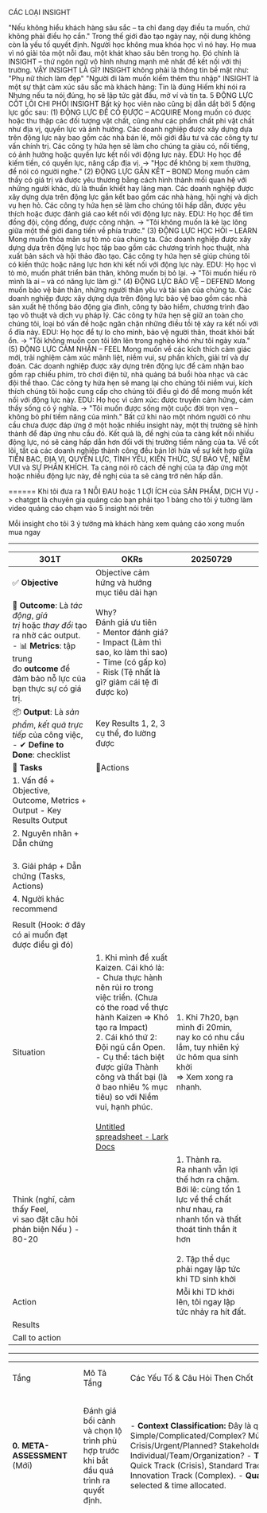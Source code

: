 
CÁC LOẠI INSIGHT

"Nếu không hiểu khách hàng sâu sắc – ta chỉ đang dạy điều ta muốn, chứ không phải điều họ cần."
Trong thế giới đào tạo ngày nay, nội dung không còn là yếu tố quyết định.
Người học không mua khóa học vì nó hay.
Họ mua vì nó giải tỏa một nỗi đau, một khát khao sâu bên trong họ.
Đó chính là INSIGHT – thứ ngôn ngữ vô hình nhưng mạnh mẽ nhất để kết nối với thị trường.
VẬY INSIGHT LÀ GÌ?
INSIGHT không phải là thông tin bề mặt như:
"Phụ nữ thích làm đẹp"
"Người đi làm muốn kiếm thêm thu nhập"
INSIGHT là một sự thật cảm xúc sâu sắc mà khách hàng:
Tin là đúng
Hiếm khi nói ra
Nhưng nếu ta nói đúng, họ sẽ lập tức gật đầu, mở ví và tin ta.
5 ĐỘNG LỰC CỐT LÕI CHI PHỐI INSIGHT
Bất kỳ học viên nào cũng bị dẫn dắt bởi 5 động lực gốc sau:
(1) ĐỘNG LỰC ĐỂ CÓ ĐƯỢC – ACQUIRE
Mong muốn có được hoặc thu thập các đối tượng vật chất, cũng như các phẩm chất phi vật chất như địa vị, quyền lực và ảnh hưởng. Các doanh nghiệp được xây dựng dựa trên động lực này bao gồm các nhà bán lẻ, môi giới đầu tư và các công ty tư vấn chính trị.
Các công ty hứa hẹn sẽ làm cho chúng ta giàu có, nổi tiếng, có ảnh hưởng hoặc quyền lực kết nối với động lực này.
EDU: Họ học để kiếm tiền, có quyền lực, nâng cấp địa vị.
→ "Học để không bị xem thường, để nói có người nghe."
(2) ĐỘNG LỰC GẮN KẾT – BOND
Mong muốn cảm thấy có giá trị và được yêu thương bằng cách hình thành mối quan hệ với những người khác, dù là thuần khiết hay lãng mạn. Các doanh nghiệp được xây dựng dựa trên động lực gắn kết bao gồm các nhà hàng, hội nghị và dịch vụ hẹn hò.
Các công ty hứa hẹn sẽ làm cho chúng tôi hấp dẫn, được yêu thích hoặc được đánh giá cao kết nối với động lực này.
EDU: Họ học để tìm đồng đội, cộng đồng, được công nhận.
→ "Tôi không muốn là kẻ lạc lõng giữa một thế giới đang tiến về phía trước."
(3) ĐỘNG LỰC HỌC HỎI – LEARN
Mong muốn thỏa mãn sự tò mò của chúng ta. Các doanh nghiệp được xây dựng dựa trên động lực học tập bao gồm các chương trình học thuật, nhà xuất bản sách và hội thảo đào tạo.
Các công ty hứa hẹn sẽ giúp chúng tôi có kiến thức hoặc năng lực hơn khi kết nối với động lực này.
EDU: Họ học vì tò mò, muốn phát triển bản thân, không muốn bị bỏ lại.
→ "Tôi muốn hiểu rõ mình là ai – và có năng lực làm gì."
(4) ĐỘNG LỰC BẢO VỆ – DEFEND
Mong muốn bảo vệ bản thân, những người thân yêu và tài sản của chúng ta. Các doanh nghiệp được xây dựng dựa trên động lực bảo vệ bao gồm các nhà sản xuất hệ thống báo động gia đình, công ty bảo hiểm, chương trình đào tạo võ thuật và dịch vụ pháp lý.
Các công ty hứa hẹn sẽ giữ an toàn cho chúng tôi, loại bỏ vấn đề hoặc ngăn chặn những điều tồi tệ xảy ra kết nối với ổ đĩa này.
EDU: Họ học để tự lo cho mình, bảo vệ người thân, thoát khỏi bất ổn.
→ "Tôi không muốn con tôi lớn lên trong nghèo khó như tôi ngày xưa."
(5) ĐỘNG LỰC CẢM NHẬN – FEEL
Mong muốn về các kích thích cảm giác mới, trải nghiệm cảm xúc mãnh liệt, niềm vui, sự phấn khích, giải trí và dự đoán. Các doanh nghiệp được xây dựng trên động lực để cảm nhận bao gồm rạp chiếu phim, trò chơi điện tử, nhà quảng bá buổi hòa nhạc và các đội thể thao.
Các công ty hứa hẹn sẽ mang lại cho chúng tôi niềm vui, kích thích chúng tôi hoặc cung cấp cho chúng tôi điều gì đó để mong muốn kết nối với động lực này.
EDU: Họ học vì cảm xúc: được truyền cảm hứng, cảm thấy sống có ý nghĩa.
→ "Tôi muốn được sống một cuộc đời trọn vẹn – không bỏ phí tiềm năng của mình."
Bất cứ khi nào một nhóm người có nhu cầu chưa được đáp ứng ở một hoặc nhiều insight này, một thị trường sẽ hình thành để đáp ứng nhu cầu đó. Kết quả là, đề nghị của ta càng kết nối nhiều động lực, nó sẽ càng hấp dẫn hơn đối với thị trường tiềm năng của ta.
Về cốt lõi, tất cả các doanh nghiệp thành công đều bán lời hứa về sự kết hợp giữa TIỀN BẠC, ĐỊA VỊ, QUYỀN LỰC, TÌNH YÊU, KIẾN THỨC, SỰ BẢO VỆ, NIỀM VUI và SỰ PHẤN KHÍCH.
Ta càng nói rõ cách đề nghị của ta đáp ứng một hoặc nhiều động lực này, đề nghị của ta sẽ càng trở nên hấp dẫn.


======
Khi tôi đưa ra 1 NỖI ĐAU hoặc 1 LỢI ÍCH của SẢN PHẨM, DỊCH VỤ -> chatgpt là chuyên gia quảng cáo bạn phải tạo 1 bảng cho tôi ý tưởng làm video quảng cáo chạm vào 5 insight nói trên

Mỗi insight cho tôi 3 ý tưởng mà khách hàng xem quảng cáo xong muốn mua ngay




---


| **3O1T**                                                                                                                                                                    | **OKRs**                                                                                                                                                                                                                                                                                                                                                                                                                                                                                                                  | 20250729                                                                                                                                                                                              |     |
| --------------------------------------------------------------------------------------------------------------------------------------------------------------------------- | ------------------------------------------------------------------------------------------------------------------------------------------------------------------------------------------------------------------------------------------------------------------------------------------------------------------------------------------------------------------------------------------------------------------------------------------------------------------------------------------------------------------------- | ----------------------------------------------------------------------------------------------------------------------------------------------------------------------------------------------------- | --- |
| ✅ **Objective**                                                                                                                                                             | Objective cảm hứng và hướng mục tiêu dài hạn                                                                                                                                                                                                                                                                                                                                                                                                                                                                              |                                                                                                                                                                                                       |     |
| 🎯 **Outcome**: Là _tác động_, _giá trị_ hoặc _thay đổi_ tạo ra nhờ các output.<br>- 📊 **Metrics**: tập trung đo **outcome** để đảm bảo nỗ lực của bạn thực sự có giá trị. | Why?<br>Đánh giá ưu tiên <br>- Mentor đánh giá? <br>- Impact (Làm thì sao, ko làm thì sao)<br>- Time (có gấp ko)<br>- Risk (Tệ nhất là gì? giảm cái tệ đi được ko)                                                                                                                                                                                                                                                                                                                                                        |                                                                                                                                                                                                       |     |
| 📦 **Output**: Là _sản phẩm_, _kết quả trực tiếp_ của công việc,<br>- ✔ **Define to Done**: checklist                                                                       | Key Results 1, 2, 3 cụ thể, đo lường được                                                                                                                                                                                                                                                                                                                                                                                                                                                                                 |                                                                                                                                                                                                       |     |
| 🧩 **Tasks**                                                                                                                                                                | 🧩Actions                                                                                                                                                                                                                                                                                                                                                                                                                                                                                                                 |                                                                                                                                                                                                       |     |
| 1. Vấn đề + Objective, Outcome, Metrics + Output - Key Results Output<br>                                                                                                   | <br>                                                                                                                                                                                                                                                                                                                                                                                                                                                                                                                      |                                                                                                                                                                                                       |     |
| 2. Nguyên nhân + Dẫn chứng<br>    <br>                                                                                                                                      |                                                                                                                                                                                                                                                                                                                                                                                                                                                                                                                           |                                                                                                                                                                                                       |     |
| 3. Giải pháp + Dẫn chứng (Tasks, Actions)                                                                                                                                   |                                                                                                                                                                                                                                                                                                                                                                                                                                                                                                                           |                                                                                                                                                                                                       |     |
| 4. Người khác recommend                                                                                                                                                     |                                                                                                                                                                                                                                                                                                                                                                                                                                                                                                                           |                                                                                                                                                                                                       |     |
|                                                                                                                                                                             |                                                                                                                                                                                                                                                                                                                                                                                                                                                                                                                           |                                                                                                                                                                                                       |     |
| Result (Hook: ở đây có ai muốn đạt được điều gì đó)                                                                                                                         |                                                                                                                                                                                                                                                                                                                                                                                                                                                                                                                           |                                                                                                                                                                                                       |     |
| Situation                                                                                                                                                                   | 1. Khi mình đề xuất Kaizen. Cái khó là: <br>- Chưa thực hành nên rủi ro trong việc triển. (Chưa có the road về thực hành Kaizen => Khó tạo ra Impact)<br>2. Cái khó thứ 2: Đội ngũ cần Open. <br>- Cụ thể: tách biệt được giữa Thành công và thất bại (là ở bao nhiêu % mục tiêu) so với Niềm vui, hạnh phúc. <br><br>[‌﻿​﻿​​​​‬‌​⁠​‬​​​​​﻿‬‍‌‬‬​​‬​‌​​​​​‬﻿​​‌​​‍﻿‍‬‌‬​﻿Untitled spreadsheet - Lark Docs](https://csg2ej4iz2hz.sg.larksuite.com/wiki/NWotwYxCyiGYs8kfivelKqUUgIf?table=tblAOat6jFwzamAK&view=vewjLSGFbM) | 1. Khi 7h20, bạn mình đi 20min, nay ko có nhu cầu lắm, tuy nhiên ký ức hôm qua sinh khởi <br>=> Xem xong ra nhanh. <br>                                                                               |     |
| Think (nghĩ, cảm thấy Feel, <br>vì sao đặt câu hỏi phản biện Nếu ) - 80-20                                                                                                  |                                                                                                                                                                                                                                                                                                                                                                                                                                                                                                                           | 1. Thành ra. <br>Ra nhanh vẫn lợi thế hơn ra chậm. Bởi lẽ: cùng tốn 1 lực về thể chất như nhau, ra nhanh tốn và thất thoát tinh thần ít hơn <br><br>2. Tập thể dục phải ngay lập tức khi TD sinh khởi |     |
| Action                                                                                                                                                                      |                                                                                                                                                                                                                                                                                                                                                                                                                                                                                                                           | Mỗi khi TD khởi lên, tôi ngay lập tức nhảy ra hít đất.                                                                                                                                                |     |
| Results                                                                                                                                                                     |                                                                                                                                                                                                                                                                                                                                                                                                                                                                                                                           |                                                                                                                                                                                                       |     |
| Call to action                                                                                                                                                              |                                                                                                                                                                                                                                                                                                                                                                                                                                                                                                                           |                                                                                                                                                                                                       |     |

---

|   |   |   |   |   |   |   |
|---|---|---|---|---|---|---|
|Tầng|Mô Tả Tầng|Các Yếu Tố & Câu Hỏi Then Chốt|Công Cụ/Framework Hỗ Trợ|Các Sai Lầm Tâm Lý, Mindset Thường Mắc|Cổng Chất Lượng|Cơ Chế Lặp Lại|
|**0. META-ASSESSMENT** (Mới)|Đánh giá bối cảnh và chọn lộ trình phù hợp trước khi bắt đầu quá trình ra quyết định.|- **Context Classification:** Đây là quyết định Simple/Complicated/Complex? Mức độ urgency: Crisis/Urgent/Planned? Stakeholder involvement: Individual/Team/Organization? - **Track Selection:** Quick Track (Crisis), Standard Track (Normal), Innovation Track (Complex). - **Quality Gate:** ✅ Track selected & time allocated.|- Cynefin Framework- Eisenhower Matrix- RACI Matrix- Time Boxing- Decision Tree- Decision Complexity Assessment Tool|- **Context Misreading:** Đánh giá sai độ phức tạp. - **Time Pressure:** Chọn track quá phức tạp. - **Over-simplification:** Đánh giá thấp độ phức tạp của vấn đề.|✅ Context classified ✅ Track selected ✅ Time allocated ✅ Stakeholder roles clarified|**Trigger:** Context mismatch → Loop back để chọn lại track **Micro-loop:** Refine context understanding **Macro-loop:** Từ Tầng 6 feedback về hiệu quả của track đã chọn|
|**1. Định Hướng & Mục Tiêu** (25%)<br><br>- THE ROAIMPORTANT IN LONG-TERM<br>    <br>- SYSTEM<br>    <br>- CONSISTENCE<br>    <br>- TIME<br>    <br>- HƯỚNG ĐI ĐÚNG, LỰA CHỌN ĐÚNG QUAN TRỌNG HƠN TỐC ĐỘ, NỖ LỰC|Tầng nền tảng xác định "TẠI SAO" và "ĐI ĐÂU" - đảm bảo mọi quyết định đều phục vụ mục tiêu lớn.|1. **IMPACT TẤM BẢN ĐỒ = Importance (I)** **Importance I = (2LifeAndLongPurpose + NotDoing + Doing) / 4** **1.1 Nhất Hướng (Life Purpose) - HƯỚNG THE ROAD:** +, Việc này có hướng tới NHẤT HƯỚNG LY THAM ĐOẠN DIỆT AN TỊNH THẮNG TRÍ GIÁC NGỘ NIẾT BÀN không. [Tâm Trí] => Do Exercise: Create Cảm Giác Nổi Trội (Tự động: Chú tâm liên tục - Buông thứ khác, Tích cực vui thoải mái) +, Có phải điểm cần đi trên THE ROAD (Tự do tài chính, sức khỏe, MQH) không? +, 10-30-50 năm sau nhìn lại có thấy hối tiếc không? +, Có vi phạm PHÁP LUẬT? - Bỏ qua thứ Lương Tâm thuần túy. Có lợi mình, lợi người, lợi thiên nhiên?<br><br>> TỰ DO TÂM TRÍ. Bonus: Tiền bạc, Mối quan hệ, Thời gian<br><br>  <br><br>> **SYSTEM + NHẤT QUÁN + TIME** **1 MŨI TÊN TRÚNG N ĐÍCH + LÀM 1 LẦN XÀI N LẦN + CHIẾN LƯỢC ĐẠI DƯƠNG XANH.** **BỀN VỮNG CÓ GIÁ TRỊ TRONG DÀI HẠN.**<br><br>**1.2 NotDoing = Impact of Not Doing (Tác động nếu không làm) (10/10 là việc quan trọng, ko làm thì hậu quả nghiêm trọng). KHÔNG LÀM THÌ SAO:**<br><br>> - Risk Not Doing? Không làm thì hệ quả gì, có đang né tránh nỗi đau không, Lặp lại lâu thì sao? - Benifit Not Doing: Không làm chẳng sao, thế thì thôi để ưu tiên cho DÀI HẠN, BỀN VỮNG, TÁI SỬ DỤNG.<br><br>  <br><br>1.3 Doing = Impact of Doing (Tác động nếu làm). LÀM THÌ SAO(Impace of Doing):<br><br>> - Benifit Doing: CHẮC QUAN TRỌNG KO, BỎ ĐI THÌ SAO, BỎ ĐI 4/5 ĐI? (Có đáng với thời gian bỏ ra ko, có đang tự tạo việc vặt ko, có đang tách ra nhiều quá không? Cộng tác tìm tướng Co-founder/Nhân bản NSKT chuyển giao/Thuê ngoài được không? Nếu buộc phải cắt giảm 4/5 khối lượng công việc thì sao?) - Risk Doing: rủi ro nếu làm?<br><br>  <br><br>1. **MENTOR:** - Mentor họ học từ N người thầy khác. MENTOR THEO CẤP SỐ MŨ N^ vô cùng. - Mentor: Kèm cặp định hướng - liên tục Kaizen: "Không biết mình ko biết" => Tự kiểm chứng 1-1, 1-2, 1-N <KHOAN VỘI TIN KHOAN VỘI BÁC BỎ - TỰ HỌC - ĐÚC KẾT - PHẢN BIỆN - ĐỘT PHÁ?><br>    <br><br>**2. Leverage: MENTOR + INVESTOR + CHIẾN LƯỢC THÔNG MINH**<br><br>- Cấp hướng đi đúng<br>    <br>- Cấp nguồn lực (Tiền, MQH, Lợi thế bất công ...)<br>    <br><br>### **CHIẾN LƯỢC X3 HIỆU SUẤT**<br><br>1. **Mũi khoan 80/20**<br>    <br>2. **Làm 1 lần xài N lần**<br>    <br>3. **1 mũi tên trúng N đích**<br>    <br>4. **Đòn bẩy con người**<br>    <br>5. **Đòn bẩy công nghệ**<br>    <br>6. **Đòn bẩy trí tuệ**<br>    <br>7. **Đòn bẩy tài chính**<br>    <br>8. **Đòn bẩy xu hướng / Đòn bẩy đám đông**<br>    <br>9. **Cho đi vô điều kiện + đòn bẩy MXH**<br>    <br>10. **Áp suất tạo kim cương** _(gồm đốt thuyền, ăn con ếch, deadline ngắn, Pomodoro, giảm 1 miếng...)_<br>    <br>11. **Cải tiến 1% mỗi ngày (Máy Kaizen)**<br>    <br>12. **Đại dương xanh (làm khác đi)**<br>    <br>13. **Môi trường mạnh hơn ý chí**<br>    <br>14. **Sản phẩm 1X → Tác phẩm 10X**<br>    <br>15. **3 nguyên tắc thực thi**<br>    <br>16. **Cá về với nước**<br>    <br>17. **Bắn đạn nhỏ >< Đốt thuyền**<br>    <br>18. **Tạo phước + Như lý tác ý**<br>    <br>19. **Mục tiêu SMART**<br>    <br><br>---<br><br>c) Urgency (U): KHẨN CẤP URGENCY, and time (10/10): Hậu quả của trì hoãn? d) Easy Score-BEFORE OKRs= (10 - RequiredResourcesEst + 10 - RISK&EXCEPTIONS_with_Contingency_Plan)/2 = [10 - TimeEst * (HR*0.7 + MR*0.3)/2 + RISK&EXCEPTIONS_with_Contingency_Plan]*Leverage Factor (Đòn bẩy thông minh: Chiến lược đại dương xanh, ngách, mentor, ...)/2 - RequiredResourcesEst: Required Resources Estimation (including Time estimation, Human Resources, Material Resources) => OPTIMIZE NGUỒN LỰC. +, Time: Framework: """ Đường găng (Critical Path Method) """ +, HR = Human Resources: MENTOR - TƯỚNG?, Đồng đội, Nhân sự kế thừa, OUTSOURCE + với: Thời gian, năng lực(kỹ năng kiến thức), năng lượng(sự thích nghi). +, MR = Material Resurces: ĐÒN BẨY TREND ĐÁM ĐÔNG, CÔNG NGHỆ, TÀI CHÍNH. Phát huy được điểm mạnh, tự do không gian, thời gian. - RISK&EXCEPTIONS_with_Contingency_Plan [10/10 khi rủi ro thấp] +, Framework: thời gian bắt đầu sớm nhất (ES), thời gian kết thúc sớm nhất (EF), thời gian bắt đầu muộn nhất (LS), thời gian kết thúc muộn nhất (LF), và thời gian dự trữ (Slack). """ Phân tích tính khả thi \| Ðiểm cộng và điểm trừ \| Phản hồi từ các bên liên quan \| Phân tích tác động của các phương án \| Ưu tiên \| Benchmarking (so sánh với chỉ số của những bên làm tốt nhất) \| Test tính khả thi \| Xác định các nút thắt \| Dự báo kết quả. """ --------------------------------------------------------------------------------------------------------------- Final Score = Mentor * 0.2 + Importance * 0.3 + Urgency * 0.3 + (Easy BEFORE OKRs) * 0.2 +, Importance = (2LifePurpose + NotDoing + Doing * Leverage) / 4) +, Easy Score BEFORE OKRs = [10 - TimeEst * (HR*0.7 + MR*0.3)/2 + RISK&EXCEPTIONS_with_Contingency_Plan]/2|- Golden Circle (Why-How-What) - Values Assessment Matrix - Long-term Vision Mapping - Purpose-Profit Matrix - Ethical Decision Framework - Strategic Alignment Check<br><br>---<br><br>---<br><br>PHỤ LỤC: CHIẾN LƯỢC X3 NĂNG SUẤT<br><br>  <br><br>  <br><br>- CHIẾN LƯỢC ĐẠI DƯƠNG XANH: LỰA CHỌN THÔNG THÁI? (Người thông minh có nhiều lựa chọn, người thông thái biết chọn cái gì ngon nhất). 7 loại thị trường mãi xanh: 1. Relationship 2. Make Money (giúp người khác kiếm gì) 3. Being Parents 4. Beauty 5. Health&Wellness 6. Personal Development 7. Tâm linh<br><br>- LỢI THẾ BẤT CÔNG: CHUYÊN MÔN + CON NGƯỜI +, Chuyên môn: GIAO CỦA NHIỀU THỨ! **AI Engineering (NLP, LLM, MLOps, System** **Desgin****, ...) + Creator - KOL Leader Community + Product & Business Model & Consulting+ Finance (Personal Finance and Investment)** +, CON NGƯỜI (SYSTEM, NHẤT QUÁN, KỶ LUẬT, NĂNG LƯỢNG, NHIỆT TÌNH, ...). - VÒNG XOÁY CON ỐC: """NGÁCH NHỎ thật nhỏ, CHỌN MŨI NHỌN, KHOAN + TẬP TRUNG CAO THÀNH SỐ 1 MASTER VÔ CÙNG XUẤT SẮC, tập trung vào những thứ LÀM 1 LẦN XÀI N LẦN + MỞ RỘNG LIÊN QUAN đến thế mạnh đang có, HỆ SINH THÁI (TẬN DỤNG SỰ TÍCH LUỸ TRƯỚC ĐÓ).""" - 1-In-60 Rule: Nếu một máy bay bay lệch khỏi đường bay dự định một độ (1°) trong khoảng cách 60 hải lý (nautical miles), thì máy bay sẽ bị lệch khoảng 1 hải lý so với vị trí dự định trên đường bay. - 1 MŨI TÊN TRÚNG N ĐÍCH, LÀM 1 LẦN XÀI N LẦN.<br><br>> - 1 MŨI TÊN N ĐÍCH ------ N ĐÍCH THEO CHIỀU SÂU - TƯ DUY MŨI KHOAN Phân biệt 1-N với 2-2(Đa Nhiệm): (đi bộ vừa được cái này vừa được cái kia) KHÁC (vừa đi bộ vừa họp) ------ N ĐÍCH THEO CHIỀU NGANG (LỰA CHỌN ĐÚNG + NỖ LỰC): (đích quan trọng nhất: Nhất Hướng. Ngoài ra các đích khác coi chừng gián tiếp đưa đến Khổ: 6 loại động lực: giỏi lên, tiền, mqh, điểm mạnh, sức khoẻ, tâm bình an, say mê, phát huy được điểm mạnh, Sự nghiệp + Tâm, Trí + Dạy con + Báo hiếu chữa lành gđ + Vợ chồng rủ vợ học cùng làm giáo dục hỗ trợ vợ + MQH tốt tam bảo có những người xem lén họ trên youtube giờ nói chuyện cùng + Giải trí + Thời gian nơi chốn được tự do thời gian nào làm cái gì với ai ở đâu tự quyết. ...), Gợi ý: 1. Đẩy giáo dục Nhất Hướng vào công việc hàng ngày. 2. Bổ sung/Dịch chuyển Business Model thông minh( cấu trúc sản phẩm mua 1 lần sang chi trả định kỳ, đổi tệp khách hàng nghèo sang giàu sang bậc cao họ ko kỳ kèo có mối quan hệ mới xịn còn nghèo mình cho đi, đổi mô hình kd hệ thống franchise licencing online tự quản xanh ngọc) + 3. Thả nhân sự vào đúng điểm mạnh, giúp họ đạt mục tiêu tổ chức vừa đạt mục tiêu cá nhân. - LÀM 1 LẦN XÀI N LẦN(quan trọng nhất trả lời Mục đích cuộc đời, đóng gói, automation 100%, thu nhập thụ động, khách hàng mua đi mua lại định kỳ, dùng lâu dài 30-40 năm, thị trường mãi xanh, ), ĐÒN BẨY THÔNG MINH(Có tự do không gian thời gian, ...) ko? LÀM 1 LẦN XÀI N LẦN, ĐÓNG GÓI CHUYỂN GIAO nhàn hơn, dễ cải tiến (công thức hoá, sơ đồ slide hoá, số hoá). ------ Rào cản: KHE HỞ THỜI GIAN, RỦI RO CÙNG LẮM THÌ, TẦM NHÌN DÀI HẠN, MENTOR CHỈ ĐIỂM CÁI MÌNH KHÔNG BIẾT. (Đóng gói HIỂU BIẾT VÔ MINH VÀ MINH, MINDSET TÂM THẾ KINH NGHIỆM THẾ GIAN, THÓI QUEN TỐT, THẦY MENTOR ĐỒNG ĐỘI MẠNH tìm 1 lần xài N lần, mô hình kinh doanh marketing truyền miệng, tuyển sinh 1 lần, AI bot đóng gói, ) ------ RÕ RÀNG SINH DỄ DÀNG (Hạn mức định mức 1 việc, Take note nhỏ gắn kết, KHÁC BIỆT VÀ NỔI TRỘI, ĐƠN GIẢN) ------ QUY TRÌNH, ĐÓNG GÓI BIẾN NHÂN SỰ PHÙ HỢP => CHUYÊN GIA NHANH HƠN (rút 2 tháng đào tạo Sales 80% xuống còn 3 ngày áp suất). ------ QUY TRÌNH việc STEP BY STEP, vào việc nhỏ và nhỏ CẢI TIẾN NHỎ LIÊN TỤC. CẢI TIẾN QUÁ TRÌNH + KẾT QUẢ đã đủ chưa? ĐO LƯỜNG như nào? ------ Phối hợp với OKRs: OKRs tổng quan truyền cảm hứng, KRs – KAs – KAss: việc lặp đi lặp lại: ĐÓNG GÓI VÀ QUY TRÌNH LẠI. ------ QUY TRÌNH HOÁ LỊCH BIỂU CÁ NHÂN LẶP ĐI LẶP LẠI??? Quy trình hoá lịch cá nhân để thực hiện mục tiêu dài hạn. ------ 6 STEPs: 1. MỤC TIÊU DÀI HẠN + 2. XẾP VIỆC CẦN LÀM, NGƯỜI PHỤ TRÁCH + 3. NOTE LƯU Ý CHIẾN THUẬT NHỎ 4. HOÀN THIỆN TRƯỚC HOÀN HẢO SAU KAIZEN LIÊN TỤC 5. NGƯỜI TRIỂN KHAI VIẾT CHÍNH, CẤP CAO CÓ THỂ KO XÀI nhằm sự ĐỘT PHÁ.|- **Né tránh PROBLEM** => Tự tẩy não mình để thèm khát CẢM GIÁC KHÓ CHỊU. - Ưa thích giải quyết vấn đề của mình và người khác, đặc biệt là VẤN ĐỀ CÀNG KHÓ CÀNG THÍCH. === - **Nghe về tư duy dài hạn nhiều mà không biết cách ứng dụng:** Là vì bạn chưa có 1 HỆ THỐNG (như hệ thống sự nghiệp Wecommit100x) or TẤM BẢN ĐỒ MAP THE ROAD X3NS - **BẪY LƯƠNG TÂM THUẦN TÚY:** +, COPY ĐÁP ÁN, BÁNH XE CÓ SẴN => THÀNH CÔNG => ĂN MỪNG VÀ GIÚP ĐỠ NGƯỜI KHÁC.|✅ Values alignment ≥ 7/10 ✅ Strategic fit confirmed ✅ Long-term impact assessed ✅ Ethical considerations addressed|Trigger**:** Values conflict detected → Loop back để tái định nghĩa mục tiêu Micro-loop: Clarify purpose within stage Macro-loop: Từ Tầng 6 feedback về strategic alignment|
|**2. Nhận Thức & Hiểu Biết** (15%)|Tầng này đảm bảo chúng ta hiểu đúng vấn đề và có đủ thông tin để quyết định.|- **Problem Definition:** Vấn đề thực sự là gì? (không phải symptom). Root cause đã được xác định chưa? - **Information Quality:** Data có đủ accurate, complete, timely không? Source có reliable không? **- Bias Check:** Có đang bị thiên vị trong việc thu thập thông tin không? - **Stakeholder Analysis:** Ai bị impact? Power-Interest level? Conflict of interest nào cần lưu ý? - **Context Understanding:** Hiểu rõ bối cảnh, ràng buộc, điều kiện.|- **5 Whys + Fishbone Diagram**<br><br>- **First Principles Thinking**<br><br>- **MECE Framework**<br><br>- **Stakeholder Power-Interest Grid**<br><br>- **Information Quality Assessment**<br><br>- **Systems Thinking Canvas**<br><br>- **Problem Statement Template**<br><br>- **Data Validation Checklist**|- **Định nghĩa sai vấn đề:** Giải quyết triệu chứng thay vì nguyên nhân gốc rễ. - **Thiếu thông tin/Thông tin sai lệch:** Quyết định dựa trên dữ liệu không đầy đủ hoặc không chính xác. - **Thiên vị xác nhận (Confirmation Bias):** Chỉ tìm kiếm thông tin xác nhận niềm tin có sẵn. - **Analysis Paralysis:** Phân tích mãi không xong.|✅ Problem statement validated by 2+ stakeholders✅ Root cause identified with confidence ≥70%✅ Key information gaps filled✅ Stakeholder analysis completed|**Trigger:** New critical info → Loop back để update understanding**Micro-loop:** Refine problem definition**Macro-loop:** Từ Tầng 3 feedback về missing information|
|**3. Sáng Tạo & Lựa Chọn** (10%)|Tầng này tạo ra và đánh giá các phương án sáng tạo và đột phá cho vấn đề phức tạp (chỉ áp dụng cho Innovation Track).|- **Divergent Thinking:** Đã tạo ra ≥5 phương án khác biệt chưa? Có phương án nào "outside the box"? - **Innovation Potential:** Có tận dụng được tech/trend mới không? Có potential tạo competitive advantage? - **Scenario Planning:** Best/Worst/Most likely scenarios? Contingency cho mỗi scenario?|- **Design Thinking Process**<br><br>- **SCAMPER Technique**<br><br>- **Brainstorming**<br><br>- **Brainwriting**<br><br>- **Mind Mapping**<br><br>- **Concept Mapping**<br><br>- **Scenario Planning Matrix**<br><br>- **Innovation Canvas**<br><br>- **Blue Ocean Strategy**<br><br>- **Jobs-to-be-Done Framework**|- **Functional Fixedness:** Kẹt trong tư duy cũ.- **Groupthink:** Tư duy đồng nhất.- **Risk Aversion:** Sợ ý tưởng táo bạo.- **Perfectionism:** Tìm kiếm giải pháp hoàn hảo thay vì good enough.|✅ Minimum 3 viable + 2 breakthrough options✅ Scenario analysis completed✅ Innovation potential assessed✅ Creative constraints identified|**Trigger:** Insufficient options → Loop back để brainstorm thêm**Micro-loop:** Expand creative thinking**Macro-loop:** Từ Tầng 4 feedback về option viability|
|**4. Đánh Giá & Phân Tích** (30%)|Tầng này đánh giá chi tiết các phương án dựa trên tiêu chí khách quan.|- **Evaluation Criteria:** Criteria có SMART và weighted không? Có cân nhắc short-term vs long-term impact?- **Quantitative Analysis:** ROI, NPV, Payback period? Risk probability × impact?- **Qualitative Assessment:** Strategic fit? Cultural fit? Implementation complexity?- **Sensitivity Analysis:** Key assumptions là gì? Nếu sai thì sao?|- **Multi-Criteria Decision Analysis (MCDA)**<br><br>- **Weighted Decision Matrix**<br><br>- **SWOT + TOWS Analysis**<br><br>- **Cost-Benefit Analysis + NPV**<br><br>- **Risk Assessment Matrix**<br><br>- **Sensitivity Analysis**<br><br>- **Monte Carlo Simulation**<br><br>- **Real Options Valuation**<br><br>- **Pugh Matrix**|- **Analysis Paralysis:** Phân tích quá chi tiết.- **Overconfidence Bias:** Quá tin vào số liệu.- **Anchoring:** Bị ảnh hưởng bởi số đầu tiên.- **Sunk Cost Fallacy:** Tiếp tục đầu tư vào phương án tệ vì đã bỏ nhiều công sức.|✅ Top 3 options scored with confidence ≥70%✅ Risk assessment completed✅ Sensitivity analysis performed✅ Evaluation criteria validated|**Trigger:** Inconsistent results → Loop back để refine analysis**Micro-loop:** Adjust scoring criteria**Macro-loop:** Từ Tầng 5 feedback về analysis quality|
|**5. Quyết Định & Cam Kết** (10%)|Tầng này đưa ra quyết định cuối cùng và cam kết thực hiện.|- **Decision Selection:** Option nào có highest weighted score? Có pass "gut check" không?- **Commitment Building:** Stakeholders có buy-in không? Resources đã được secured chưa?- **Risk Mitigation:** Contingency plans cho top 3 risks? Exit criteria đã được define chưa?- **Communication Plan:** Ai cần biết gì, khi nào?|- **DECIDE Model**<br><br>- **DACI Framework**<br><br>- **RAPID**<br><br>- **Consensus Building Techniques**<br><br>- **Commitment Escalation Check**<br><br>- **Decision Documentation Template**<br><br>- **Stakeholder Communication Plan**|- **Decision Fatigue:** Mệt mỏi do quá nhiều quyết định.- **Loss Aversion:** Sợ mất hơn muốn được.- **Framing Effect:** Bị ảnh hưởng cách trình bày.- **Groupthink:** Quyết định theo nhóm mà không suy nghĩ độc lập.|✅ Decision documented + stakeholder sign-off✅ Contingency plans prepared✅ Communication plan executed✅ Commitment level ≥ 80%|**Trigger:** Low commitment → Loop back để reassess options**Micro-loop:** Build stronger commitment**Macro-loop:** Từ Tầng 6 feedback về decision quality|
|**6. Thực Thi & Cải Tiến** (10%)|Tầng này đảm bảo quyết định được thực hiện hiệu quả và liên tục cải tiến.|- **Execution Planning:** Action plan có đủ chi tiết không? Dependencies đã được map chưa? **- Progress** **Monitoring:** Leading vs lagging indicators? Frequency review phù hợp không? - **Adaptation Capability:** Trigger points để pivot? Learning loops có hoạt động không? - **Success Measurement:** KPIs có align với original goals không? ROI actual vs projected?|- PDCA Cycle- OKRs + KPI Dashboard - Agile/Scrum Methodology - Gantt Chart + Critical Path - Kanban Board - After Action Review (AAR)- Kaizen Continuous Improvement- Lean Startup (Build-Measure-Learn)- Change Management Framework|- **Implementation Drift:** Lệch khỏi plan ban đầu.- **Resource Depletion:** Cạn kiệt giữa chừng.- **Learning Inertia:** Không học từ experience.- **Success Complacency:** Hài lòng với thành công nhỏ, không cải tiến tiếp.|✅ 30-60-90 day milestones achieved✅ Learning loops established✅ Success metrics tracked✅ Improvement opportunities identified|**Trigger:** Implementation issues → Loop back để adjust plan**Micro-loop:** Continuous improvement within execution**Macro-loop:** Learning feedback to all previous stages|